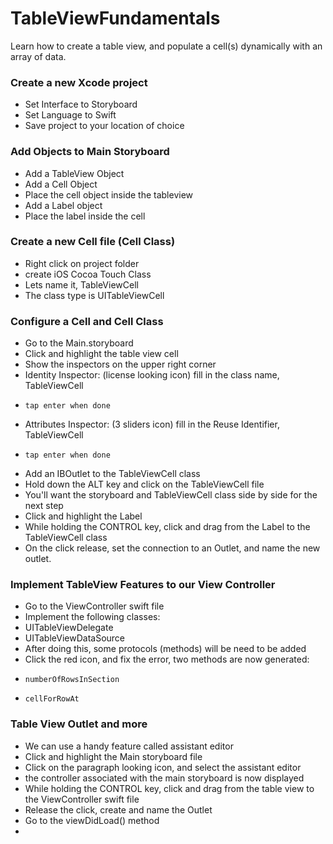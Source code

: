 # TableViewFundamentals
Learn how to create a table view, and populate a cell(s) dynamically with an array of data.

### Create a new Xcode project
* Set Interface to Storyboard
* Set Language to Swift
* Save project to your location of choice

### Add Objects to Main Storyboard
* Add a TableView Object
* Add a Cell Object
*   Place the cell object inside the tableview
* Add a Label object
*   Place the label inside the cell

### Create a new Cell file (Cell Class)
* Right click on project folder
* create iOS Cocoa Touch Class
* Lets name it, TableViewCell
*   The class type is UITableViewCell

### Configure a Cell and Cell Class
* Go to the Main.storyboard
* Click and highlight the table view cell
* Show the inspectors on the upper right corner
*   Identity Inspector: (license looking icon) fill in the class name, TableViewCell
*     tap enter when done
*   Attributes Inspector: (3 sliders icon) fill in the Reuse Identifier, TableViewCell
*     tap enter when done
* Add an IBOutlet to the TableViewCell class
* Hold down the ALT key and click on the TableViewCell file
*   You'll want the storyboard and TableViewCell class side by side for the next step
* Click and highlight the Label
*   While holding the CONTROL key, click and drag from the Label to the TableViewCell class
*   On the click release, set the connection to an Outlet, and name the new outlet. 

### Implement TableView Features to our View Controller
* Go to the ViewController swift file
* Implement the following classes:
*   UITableViewDelegate
*   UITableViewDataSource
* After doing this, some protocols (methods) will be need to be added
*   Click the red icon, and fix the error, two methods are now generated:
*     numberOfRowsInSection
*     cellForRowAt

### Table View Outlet and more
* We can use a handy feature called assistant editor
* Click and highlight the Main storyboard file
* Click on the paragraph looking icon, and select the assistant editor
*   the controller associated with the main storyboard is now displayed
* While holding the CONTROL key, click and drag from the table view to the ViewController swift file
*   Release the click, create and name the Outlet
* Go to the viewDidLoad() method
*   
